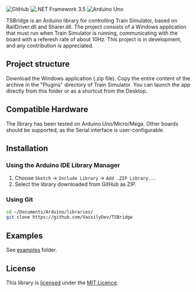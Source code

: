 ![GitHub](https://img.shields.io/github/license/rufus31415/sharer)
![.NET Framework 3.5](https://img.shields.io/badge/.NET_Framework-3.5-blueviolet)
![Arduino Uno](https://img.shields.io/badge/Arduino-any-blue)


TSBridge is an Arduino library for controlling Train Simulator, based on RailDriver.dll and Sharer.dll. The project consists of a Windows application that must run when Train Simulator is running, communicating with the board with a referesh rate of about 10Hz.
This project is in development, and any contribution is appreciated.

## Project structure
Download the Windows application (.zip file). Copy the entire content of the archive in the "Plugins" directory of Train Simulator. You can launch the app directly from this folder or as a shortcut from the Desktop.

## Compatible Hardware
The library has been tested on Arduino Uno/Micro/Mega. Other boards should be supported, as the Serial interface is user-configurable.

## Installation

### Using the Arduino IDE Library Manager

1. Choose `Sketch` -> `Include Library` -> `Add .ZIP Library...`
2. Select the library downloaded from GitHub as ZIP.

### Using Git

```sh
cd ~/Documents/Arduino/libraries/
git clone https://github.com/VassilyDev/TSBridge
```

## Examples

See [examples](examples) folder.

## License

This library is [licensed](LICENSE) under the [MIT Licence](http://en.wikipedia.org/wiki/MIT_License).


